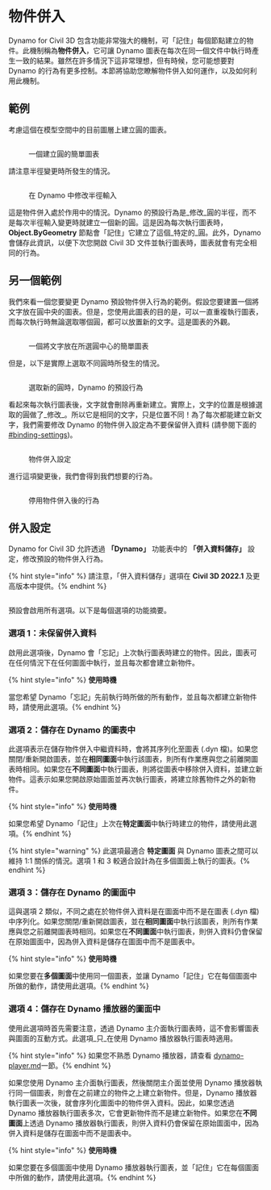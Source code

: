 # 物件併入

Dynamo for Civil 3D 包含功能非常強大的機制，可「記住」每個節點建立的物件。此機制稱為**物件併入**，它可讓 Dynamo 圖表在每次在同一個文件中執行時產生一致的結果。雖然在許多情況下這非常理想，但有時候，您可能想要對 Dynamo 的行為有更多控制。本節將協助您瞭解物件併入如何運作，以及如何利用此機制。

## 範例

考慮這個在模型空間中的目前圖層上建立圓的圖表。

<figure><img src="../../.gitbook/assets/c3d-binding-create-circle.png" alt=""><figcaption><p>一個建立圓的簡單圖表</p></figcaption></figure>

請注意半徑變更時所發生的情況。

<figure><img src="../../.gitbook/assets/c3d-binding-change-radius.gif" alt=""><figcaption><p>在 Dynamo 中修改半徑輸入</p></figcaption></figure>

這是物件併入處於作用中的情況。Dynamo 的預設行為是_修改_圓的半徑，而不是每次半徑輸入變更時就建立一個新的圓。這是因為每次執行圖表時，**Object.ByGeometry** 節點會「記住」它建立了這個_特定的_圓。此外，Dynamo 會儲存此資訊，以便下次您開啟 Civil 3D 文件並執行圖表時，圖表就會有完全相同的行為。

## 另一個範例

我們來看一個您要變更 Dynamo 預設物件併入行為的範例。假設您要建置一個將文字放在圓中央的圖表。但是，您使用此圖表的目的是，可以一直重複執行圖表，而每次執行時無論選取哪個圓，都可以放置新的文字。這是圖表的外觀。

<figure><img src="../../.gitbook/assets/c3d-binding-create-text.png" alt=""><figcaption><p>一個將文字放在所選圓中心的簡單圖表</p></figcaption></figure>

但是，以下是實際上選取不同圓時所發生的情況。

<figure><img src="../../.gitbook/assets/c3d-binding-select-circle.gif" alt=""><figcaption><p>選取新的圓時，Dynamo 的預設行為</p></figcaption></figure>

看起來每次執行圖表後，文字就會刪除再重新建立。實際上，文字的位置是根據選取的圓做了_修改_。所以它是相同的文字，只是位置不同！為了每次都能建立新文字，我們需要修改 Dynamo 的物件併入設定為不要保留併入資料 (請參閱下面的[\#binding-settings](object-binding.md#binding-settings "mention"))。

<figure><img src="../../.gitbook/assets/Land_ServicePlacement_BindingSettings.png" alt=""><figcaption><p>物件併入設定</p></figcaption></figure>

進行這項變更後，我們會得到我們想要的行為。

<figure><img src="../../.gitbook/assets/c3d-binding-repeat-placement.gif" alt=""><figcaption><p>停用物件併入後的行為</p></figcaption></figure>

## 併入設定

Dynamo for Civil 3D 允許透過 **「Dynamo」** 功能表中的 **「併入資料儲存」** 設定，修改預設的物件併入行為。

{% hint style="info" %} 請注意，「併入資料儲存」選項在 **Civil 3D 2022.1** 及更高版本中提供。{% endhint %}

<figure><img src="../../.gitbook/assets/c3d-binding-settings (1).png" alt=""><figcaption></figcaption></figure>

預設會啟用所有選項。以下是每個選項的功能摘要。

### 選項 1：未保留併入資料

啟用此選項後，Dynamo 會「忘記」上次執行圖表時建立的物件。因此，圖表可在任何情況下在任何圖面中執行，並且每次都會建立新物件。

{% hint style="info" %} **使用時機**

當您希望 Dynamo「忘記」先前執行時所做的所有動作，並且每次都建立新物件時，請使用此選項。{% endhint %}

### 選項 2：儲存在 Dynamo 的圖表中

此選項表示在儲存物件併入中繼資料時，會將其序列化至圖表 (.dyn 檔)。如果您關閉/重新開啟圖表，並在**相同圖面**中執行該圖表，則所有作業應與您之前離開圖表時相同。如果您在**不同圖面**中執行圖表，則將從圖表中移除併入資料，並建立新物件。這表示如果您開啟原始圖面並再次執行圖表，將建立除舊物件之外的新物件。

{% hint style="info" %} **使用時機**

如果您希望 Dynamo「記住」上次在**特定圖面**中執行時建立的物件，請使用此選項。{% endhint %}

{% hint style="warning" %} 此選項最適合 **特定圖面** 與 Dynamo 圖表之間可以維持 1:1 關係的情況。選項 1 和 3 較適合設計為在多個圖面上執行的圖表。{% endhint %}

### 選項 3：儲存在 Dynamo 的圖面中

這與選項 2 類似，不同之處在於物件併入資料是在圖面中而不是在圖表 (.dyn 檔) 中序列化。如果您關閉/重新開啟圖表，並在**相同圖面**中執行該圖表，則所有作業應與您之前離開圖表時相同。如果您在**不同圖面**中執行圖表，則併入資料仍會保留在原始圖面中，因為併入資料是儲存在圖面中而不是圖表中。

{% hint style="info" %} **使用時機**

如果您要在**多個圖面**中使用同一個圖表，並讓 Dynamo「記住」它在每個圖面中所做的動作，請使用此選項。{% endhint %}

### 選項 4：儲存在 Dynamo 播放器的圖面中

使用此選項時首先需要注意，透過 Dynamo 主介面執行圖表時，這不會影響圖表與圖面的互動方式。此選項_只_在使用 Dynamo 播放器執行圖表時適用。

{% hint style="info" %} 如果您不熟悉 Dynamo 播放器，請查看 [dynamo-player.md](../dynamo-player.md "mention")一節。{% endhint %}

如果您使用 Dynamo 主介面執行圖表，然後關閉主介面並使用 Dynamo 播放器執行同一個圖表，則會在之前建立的物件之上建立新物件。但是，Dynamo 播放器執行圖表一次後，就會序列化圖面中的物件併入資料。因此，如果您透過 Dynamo 播放器執行圖表多次，它會更新物件而不是建立新物件。如果您在**不同圖面**上透過 Dynamo 播放器執行圖表，則併入資料仍會保留在原始圖面中，因為併入資料是儲存在圖面中而不是圖表中。

{% hint style="info" %} **使用時機**

如果您要在多個圖面中使用 Dynamo 播放器執行圖表，並「記住」它在每個圖面中所做的動作，請使用此選項。{% endhint %}

